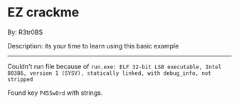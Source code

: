 # EZ crackme

By: R3tr0BS

Description: its your time to learn using this basic example

---

Couldn't run file because of `run.exe: ELF 32-bit LSB executable, Intel 80386, version 1 (SYSV), statically linked, with debug_info, not stripped`

Found key `P455w0rd` with strings.
